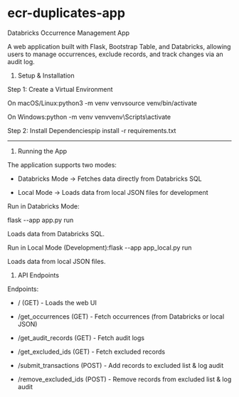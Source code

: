 # ecr-duplicates-app

Databricks Occurrence Management App

A web application built with Flask, Bootstrap Table, and Databricks, allowing users to manage occurrences, exclude records, and track changes via an audit log.

1.  Setup & Installation
    


Step 1: Create a Virtual Environment

On macOS/Linux:python3 -m venv venvsource venv/bin/activate

On Windows:python -m venv venvvenv\\Scripts\\activate

Step 2: Install Dependenciespip install -r requirements.txt

------

1.  Running the App
    

The application supports two modes:

*   Databricks Mode → Fetches data directly from Databricks SQL
    
*   Local Mode → Loads data from local JSON files for development
    

Run in Databricks Mode:

flask --app app.py run

Loads data from Databricks SQL.

Run in Local Mode (Development):flask --app app_local.py run

Loads data from local JSON files.

1.  API Endpoints
    

Endpoints:

*   / (GET) - Loads the web UI
    
*   /get_occurrences (GET) - Fetch occurrences (from Databricks or local JSON)
    
*   /get_audit_records (GET) - Fetch audit logs
    
*   /get_excluded_ids (GET) - Fetch excluded records
    
*   /submit_transactions (POST) - Add records to excluded list & log audit
    
*   /remove_excluded_ids (POST) - Remove records from excluded list & log audit
    
